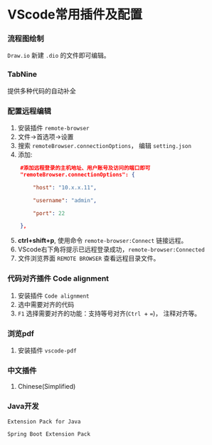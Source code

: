 # VScode常用插件及配置

### 流程图绘制
`Draw.io`
新建 `.dio` 的文件即可编辑。

### TabNine
提供多种代码的自动补全

### 配置远程编辑
1. 安装插件 `remote-browser`
2. 文件→首选项→设置
3. 搜索 `remoteBrowser.connectionOptions`， 编辑 `setting.json`
4. 添加:
  ```json
      #添加远程登录的主机地址、用户账号及访问的端口即可
      "remoteBrowser.connectionOptions": {

          "host": "10.x.x.11",  

          "username": "admin", 

          "port": 22

      },
  ```
  5. **ctrl+shift+p**, 使用命令 `remote-browser:Connect` 链接远程。
  6. VScode右下角将提示已远程登录成功，`remote-browser:Connected`
  7. 文件浏览界面 `REMOTE BROWSER` 查看远程目录文件。

###  代码对齐插件 Code alignment
1. 安装插件 `Code alignment`
2. 选中需要对齐的代码
3. `F1` 选择需要对齐的功能：支持等号对齐(`Ctrl `+ `=`)， 注释对齐等。

### 浏览pdf
1. 安装插件 `vscode-pdf`

### 中文插件
1. Chinese(Simplified)

### Java开发
`Extension Pack for Java`

`Spring Boot Extension Pack`
